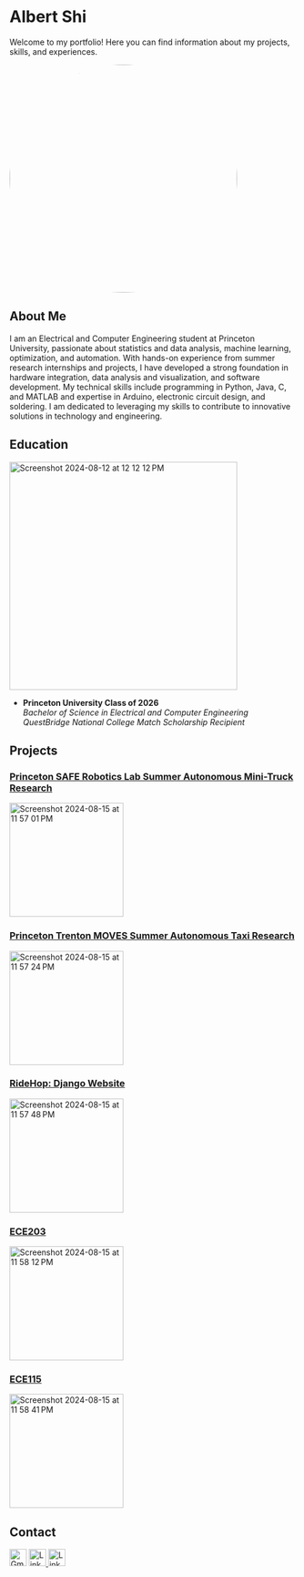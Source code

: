 # Albert Shi

Welcome to my portfolio! Here you can find information about my projects, skills, and experiences.

<img src="https://github.com/user-attachments/assets/a827c922-7896-4bd8-b26a-984a97d0febd" alt="Albert Shi Photo" style="width: 400px; height: 400px; object-fit: cover; border-radius: 50%;"/>

## About Me

I am an Electrical and Computer Engineering student at Princeton University, passionate about statistics and data analysis, machine learning, optimization, and automation. With hands-on experience from summer research internships and projects, I have developed a strong foundation in hardware integration, data analysis and visualization, and software development. My technical skills include programming in Python, Java, C, and MATLAB and expertise in Arduino, electronic circuit design, and soldering. I am dedicated to leveraging my skills to contribute to innovative solutions in technology and engineering.

## Education

<img width="400" alt="Screenshot 2024-08-12 at 12 12 12 PM" src="https://github.com/user-attachments/assets/543cd9d7-0305-41c8-992a-9556ab1b007f">

- **Princeton University Class of 2026**  
  *Bachelor of Science in Electrical and Computer Engineering*  
  *QuestBridge National College Match Scholarship Recipient*

## Projects

### [Princeton SAFE Robotics Lab Summer Autonomous Mini-Truck Research](https://albertshi31.github.io/SAFE%20Robotics)

[<img width="200" alt="Screenshot 2024-08-15 at 11 57 01 PM" src="https://github.com/user-attachments/assets/2fa729fb-3f2b-47a3-82f0-a039ad425a78">](https://albertshi31.github.io/SAFE%20Robotics)

### [Princeton Trenton MOVES Summer Autonomous Taxi Research](https://albertshi31.github.io/Trenton%20MOVES)

[<img width="200" alt="Screenshot 2024-08-15 at 11 57 24 PM" src="https://github.com/user-attachments/assets/048fdbeb-b185-4824-bafd-30398e92e9a8">](https://albertshi31.github.io/Trenton%20MOVES)

### [RideHop: Django Website](https://albertshi31.github.io/RideHop)

[<img width="200" alt="Screenshot 2024-08-15 at 11 57 48 PM" src="https://github.com/user-attachments/assets/83001636-6615-4ab4-a3d7-eb443691fce7">](https://albertshi31.github.io/RideHop)

### [ECE203](https://albertshi31.github.io/ECE203)

[<img width="200" alt="Screenshot 2024-08-15 at 11 58 12 PM" src="https://github.com/user-attachments/assets/017bca7a-4fc2-4f4a-8164-4ce6e4f073ae">](https://albertshi31.github.io/ECE203)

### [ECE115](https://albertshi31.github.io/ECE115)

[<img width="200" alt="Screenshot 2024-08-15 at 11 58 41 PM" src="https://github.com/user-attachments/assets/103fa2ac-3f4b-4b7e-a99f-26f7691d8014">](https://albertshi31.github.io/ECE115)

## Contact

<a href="mailto:albert.shi31@gmail.com" target="_blank"><img src="https://upload.wikimedia.org/wikipedia/commons/7/7e/Gmail_icon_%282020%29.svg" alt="Gmail Icon" style="width: 30px; height:30px;"/></a>
<a href="https://www.linkedin.com/in/albert-shi-452857250/" target="_blank">
  <img src="https://upload.wikimedia.org/wikipedia/commons/c/ca/LinkedIn_logo_initials.png" alt="LinkedIn Icon" style="width: 30px; height:30px;"/>
</a>
<a href="https://github.com/albertshi31" target="_blank">
  <img src="https://upload.wikimedia.org/wikipedia/commons/9/91/Octicons-mark-github.svg" alt="LinkedIn Icon" style="width: 30px; height:30px;"/>
</a>
